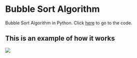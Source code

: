 # Bubble Sort Algorithm
Bubble Sort Algorithm in Python. Click <a href="https://github.com/felipefgoncalves/sort_bubble_algorithm/blob/master/bubble_sort.py">here</a> to go to the code.

## This is an example of how it works

![](https://www.globalsoftwaresupport.com/wp-content/uploads/2012/07/bubble_gif.gif)
